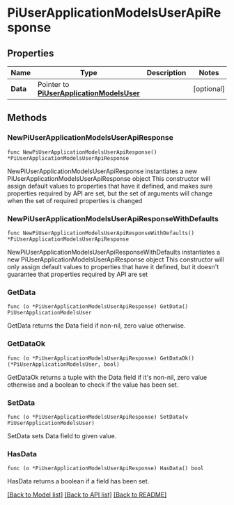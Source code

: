 # PiUserApplicationModelsUserApiResponse

## Properties

Name | Type | Description | Notes
------------ | ------------- | ------------- | -------------
**Data** | Pointer to [**PiUserApplicationModelsUser**](PiUserApplicationModelsUser.md) |  | [optional] 

## Methods

### NewPiUserApplicationModelsUserApiResponse

`func NewPiUserApplicationModelsUserApiResponse() *PiUserApplicationModelsUserApiResponse`

NewPiUserApplicationModelsUserApiResponse instantiates a new PiUserApplicationModelsUserApiResponse object
This constructor will assign default values to properties that have it defined,
and makes sure properties required by API are set, but the set of arguments
will change when the set of required properties is changed

### NewPiUserApplicationModelsUserApiResponseWithDefaults

`func NewPiUserApplicationModelsUserApiResponseWithDefaults() *PiUserApplicationModelsUserApiResponse`

NewPiUserApplicationModelsUserApiResponseWithDefaults instantiates a new PiUserApplicationModelsUserApiResponse object
This constructor will only assign default values to properties that have it defined,
but it doesn't guarantee that properties required by API are set

### GetData

`func (o *PiUserApplicationModelsUserApiResponse) GetData() PiUserApplicationModelsUser`

GetData returns the Data field if non-nil, zero value otherwise.

### GetDataOk

`func (o *PiUserApplicationModelsUserApiResponse) GetDataOk() (*PiUserApplicationModelsUser, bool)`

GetDataOk returns a tuple with the Data field if it's non-nil, zero value otherwise
and a boolean to check if the value has been set.

### SetData

`func (o *PiUserApplicationModelsUserApiResponse) SetData(v PiUserApplicationModelsUser)`

SetData sets Data field to given value.

### HasData

`func (o *PiUserApplicationModelsUserApiResponse) HasData() bool`

HasData returns a boolean if a field has been set.


[[Back to Model list]](../README.md#documentation-for-models) [[Back to API list]](../README.md#documentation-for-api-endpoints) [[Back to README]](../README.md)


